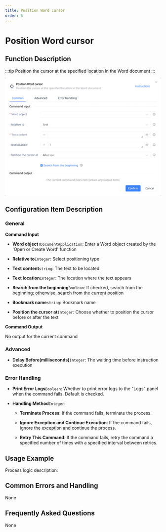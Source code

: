 ```yaml
---
title: Position Word cursor
order: 5
---
```


# Position Word cursor

## Function Description

:::tip 
Position the cursor at the specified location in the Word document
:::

![Position Word cursor](../../../assets/Position%20Word%20cursor_command.png)

## Configuration Item Description

### General

**Command Input**

- **Word object**`TDocumentApplication`: Enter a Word object created by the 'Open or Create Word' function

- **Relative to**`Integer`: Select positioning type

- **Text content**`string`: The text to be located

- **Text location**`Integer`: The location where the text appears

- **Search from the beginning**`Boolean`: If checked, search from the beginning; otherwise, search from the current position

- **Bookmark name**`string`: Bookmark name

- **Position the cursor at**`Integer`: Choose whether to position the cursor before or after the text


**Command Output**

No output for the current command

### Advanced

- **Delay Before(milliseconds)**`Integer`: The waiting time before instruction execution

### Error Handling

- **Print Error Logs**`Boolean`: Whether to print error logs to the "Logs" panel when the command fails. Default is checked. 

- **Handling Method**`Integer`:

    - **Terminate Process**: If the command fails, terminate the process.

    - **Ignore Exception and Continue Execution**: If the command fails, ignore the exception and continue the process.

    - **Retry This Command**: If the command fails, retry the command a specified number of times with a specified interval between retries.

## Usage Example

Process logic description:

## Common Errors and Handling

None

## Frequently Asked Questions

None

